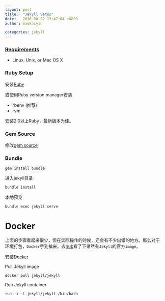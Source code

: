 ```yaml
---
layout: post
title:  "Jekyll Setup"
date:   2016-08-22 13:47:04 +0800
author: maokaiyin

categories: jekyll
---
```


### [Requirements](https://jekyllrb.com/docs/installation/)

* Linux, Unix, or Mac OS X

### Ruby Setup

安装[Ruby](https://www.ruby-lang.org/en/documentation/installation/)

或使用Ruby version manager安装

* rbenv (推荐)
* rvm

安装2.0以上Ruby，最新版本为佳。

### Gem Source
修改[gem source](https://ruby.taobao.org/)

### Bundle

	gem install bundle

进入jekyll目录

	bundle install

本地预览
	
	bundle exec jekyll serve


# Docker

上面的步骤看起来很少，但在实际操作的时候，还会有不少出错的地方。那么对于环境打包，`Docker`手到擒来。去[hub](hub.docker.com)看了下果然有`Jekyll`的官方`image`。

安装[Docker](https://www.docker.com/products/overview)

Pull Jekyll image

	docker pull jekyll/jekyll
	
Run Jekyll container

	run -i -t jekyll/jekyll /bin/bash
	
